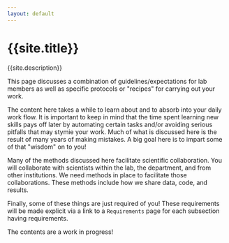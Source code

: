 ```yaml
---
layout: default
---
```

# {{site.title}}
{{site.description}}

This page discusses a combination of guidelines/expectations for lab members as well as specific protocols or "recipes" for carrying out your work.

The content here takes a while to learn about and to absorb into your daily work flow.
It is important to keep in mind that the time spent learning new skills pays off later by automating certain tasks and/or avoiding serious pitfalls that may stymie your work.
Much of what is discussed here is the result of many years of making mistakes.
A big goal here is to impart some of that "wisdom" on to you!

Many of the methods discussed here facilitate scientific collaboration.
You will collaborate with scientists within the lab, the department, and from other institutions.
We need methods in place to facilitate those collaborations.
These methods include how we share data, code, and results.

Finally, some of these things are just required of you!
These requirements will be made explicit via a link to a `Requirements` page for each subsection having requirements.

The contents are a work in progress!
